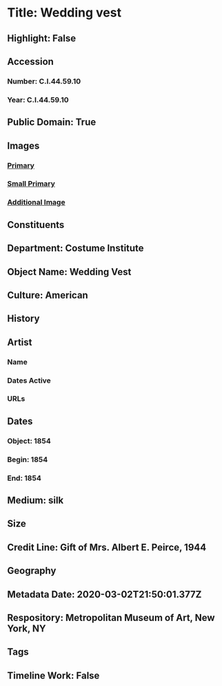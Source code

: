 # Title: Wedding vest
## Highlight: False
## Accession
### Number: C.I.44.59.10
### Year: C.I.44.59.10
## Public Domain: True
## Images
### [Primary](https://images.metmuseum.org/CRDImages/ci/original/CI44.59.10_F.jpg)
### [Small Primary](https://images.metmuseum.org/CRDImages/ci/web-large/CI44.59.10_F.jpg)
### [Additional Image](https://images.metmuseum.org/CRDImages/ci/original/CI44.59.10_B.jpg)
## Constituents
## Department: Costume Institute
## Object Name: Wedding Vest
## Culture: American
## History
## Artist
### Name
### Dates Active
### URLs
## Dates
### Object: 1854
### Begin: 1854
### End: 1854
## Medium: silk
## Size
## Credit Line: Gift of Mrs. Albert E. Peirce, 1944
## Geography
## Metadata Date: 2020-03-02T21:50:01.377Z
## Respository: Metropolitan Museum of Art, New York, NY
## Tags
## Timeline Work: False